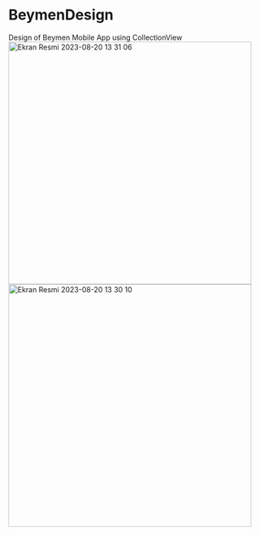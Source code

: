 # BeymenDesign
Design of Beymen Mobile App using CollectionView
<img width="478" alt="Ekran Resmi 2023-08-20 13 31 06" src="https://github.com/gpinary/BeymenDesign/assets/66864325/64f8f6d5-d24a-4b88-8a34-1261ba988749">
<img width="478" alt="Ekran Resmi 2023-08-20 13 30 10" src="https://github.com/gpinary/BeymenDesign/assets/66864325/25193960-20d7-4f39-a236-bb03c5484e75">
